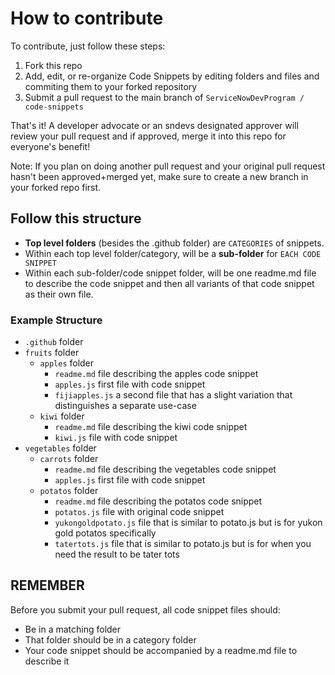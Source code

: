 # How to contribute

To contribute, just follow these steps:

1. Fork this repo
2. Add, edit, or re-organize Code Snippets by editing folders and files and commiting them to your forked repository
3. Submit a pull request to the main branch of `ServiceNowDevProgram / code-snippets`

That's it! A developer advocate or an sndevs designated approver will review your pull request and if approved, merge it into this repo for everyone's benefit!

Note: If you plan on doing another pull request and your original pull request hasn't been approved+merged yet, make sure to create a new branch in your forked repo first.

## Follow this structure

- **Top level folders** (besides the .github folder) are `CATEGORIES` of snippets.
- Within each top level folder/category, will be a **sub-folder** for `EACH CODE SNIPPET`
- Within each sub-folder/code snippet folder, will be one readme.md file to describe the code snippet and then all variants of that code snippet as their own file.

### Example Structure

- `.github` folder
- `fruits` folder
  - `apples` folder
    - `readme.md` file describing the apples code snippet
    - `apples.js` first file with code snippet
    - `fijiapples.js` a second file that has a slight variation that distinguishes a separate use-case
  - `kiwi` folder
    - `readme.md` file describing the kiwi code snippet
    - `kiwi.js` file with code snippet
- `vegetables` folder
  - `carrots` folder
    - `readme.md` file describing the vegetables code snippet
    - `apples.js` first file with code snippet
  - `potatos` folder
    - `readme.md` file describing the potatos code snippet
    - `potatos.js` file with original code snippet
    - `yukongoldpotato.js` file that is similar to potato.js but is for yukon gold potatos specifically
    - `tatertots.js` file that is similar to potato.js but is for when you need the result to be tater tots

## REMEMBER

Before you submit your pull request, all code snippet files should:

- Be in a matching folder
- That folder should be in a category folder
- Your code snippet should be accompanied by a readme.md file to describe it